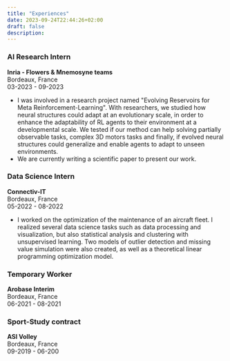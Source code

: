 ```yaml
---
title: "Experiences"
date: 2023-09-24T22:44:26+02:00
draft: false
description: 
---
```


### AI Research Intern
**Inria - Flowers & Mnemosyne teams**\
Bordeaux, France\
03-2023 - 09-2023

- I was involved in a research project named "Evolving Reservoirs for Meta Reinforcement-Learning". With researchers, we studied how neural structures could adapt at an evolutionary scale, in order to enhance the adaptability of RL agents to their environment at a developmental scale. We tested if our method can help solving partially observable tasks, complex 3D motors tasks and finally, if evolved neural structures could generalize and enable agents to adapt to unseen environments.
- We are currently writing a scientific paper to present our work.


### Data Science Intern
**Connectiv-IT**\
Bordeaux, France\
05-2022 - 08-2022

- I worked on the optimization of the maintenance of an aircraft fleet. I realized several data science tasks such as data processing and visualization, but also statistical analysis and clustering with unsupervised learning. Two models of outlier detection and missing value simulation were also created, as well as a theoretical linear programming optimization model.


### Temporary Worker
**Arobase Interim**\
Bordeaux, France\
06-2021 - 08-2021


### Sport-Study contract
**ASI Volley**\
Bordeaux, France\
09-2019 - 06-200
